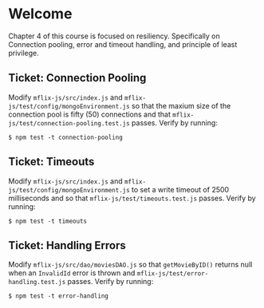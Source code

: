 # Welcome
Chapter 4 of this course is focused on resiliency. Specifically on Connection pooling, error and timeout handling, and principle of least privilege.

## Ticket: Connection Pooling
Modify `mflix-js/src/index.js` and `mflix-js/test/config/mongoEnvironment.js` so that the maxium size of the connection pool is fifty (50) connections and that `mflix-js/test/connection-pooling.test.js` passes. Verify by running:
```
$ npm test -t connection-pooling
```

## Ticket: Timeouts
Modify `mflix-js/src/index.js` and `mflix-js/test/config/mongoEnvironment.js` to set a write timeout of 2500 milliseconds and so that `mflix-js/test/timeouts.test.js` passes. Verify by running:
```
$ npm test -t timeouts
```

## Ticket: Handling Errors
Modify `mflix-js/src/dao/moviesDAO.js` so that `getMovieByID()` returns null when an `InvalidId` error is thrown  and `mflix-js/test/error-handling.test.js` passes. Verify by running:
```
$ npm test -t error-handling
```
